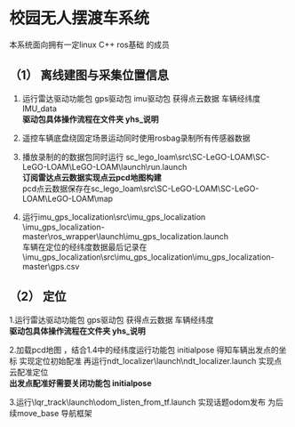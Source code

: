 # 校园无人摆渡车系统  
  
本系统面向拥有一定linux C++ ros基础 的成员  
  
##  （1） 离线建图与采集位置信息  
1. 运行雷达驱动功能包 gps驱动包 imu驱动包 获得点云数据 车辆经纬度 IMU_data  
   **驱动包具体操作流程在文件夹 yhs_说明**  
     
2. 遥控车辆底盘绕固定场景运动同时使用rosbag录制所有传感器数据  
     
3. 播放录制的的数据包同时运行 sc_lego_loam\src\SC-LeGO-LOAM\SC-LeGO-LOAM\LeGO-LOAM\launch\run.launch  
   **订阅雷达点云数据实现点云pcd地图构建**  
   pcd点云数据保存在sc_lego_loam\src\SC-LeGO-LOAM\SC-LeGO-LOAM\LeGO-LOAM\map  
     
4. 运行imu_gps_localization\src\imu_gps_localization  
   \imu_gps_localization-master\ros_wrapper\launch\imu_gps_localization.launch  
   车辆在定位的经纬度数据最后记录在\imu_gps_localization\src\imu_gps_localization\imu_gps_localization-master\gps.csv
  
##  （2） 定位  
1.运行雷达驱动功能包 gps驱动包 获得点云数据 车辆经纬度  
  **驱动包具体操作流程在文件夹 yhs_说明**  
    
2.加载pcd地图 ，结合1.4中的经纬度运行功能包 initialpose 得知车辆出发点的坐标 实现定位初始配准 再运行ndt_localizer\launch\ndt_localizer.launch 实现点云配准定位  
**出发点配准好需要关闭功能包 initialpose**  
  
3.运行\lqr_track\launch\odom_listen_from_tf.launch 实现话题odom发布 为后续move_base 导航框架
  
